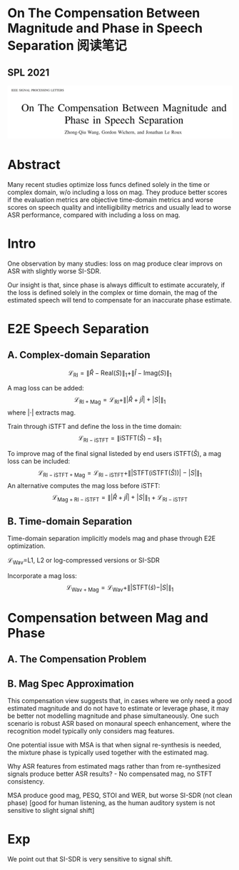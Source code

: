# On The Compensation Between Magnitude and Phase in Speech Separation 阅读笔记

## SPL 2021
![](https://raw.githubusercontent.com/FYJNEVERFOLLOWS/Picture-Bed/main/202302/20230208161435.png)

# Abstract
Many recent studies optimize loss funcs defined solely in the time or complex domain, w/o including a loss on mag. They produce better scores if the evaluation metrics are objective time-domain metrics and worse scores on speech quality and intelligibility metrics and usually lead to worse ASR performance, compared with including a loss on mag.

# Intro
One observation by many studies: loss on mag produce clear improvs on ASR with slightly worse SI-SDR.

Our insight is that, since phase is always difficult to estimate accurately, if the loss is defined solely in the complex or time domain, the mag of the estimated speech will tend to compensate for an inaccurate phase estimate.

# E2E Speech Separation
## A. Complex-domain Separation
$$
\mathcal{L}_{\mathrm{RI}}=\|\hat{R}-\mathrm{Real}(S)\|_1+\|\hat{I}-\mathrm{Imag}(S)\|_1
\tag{2}
$$

A mag loss can be added:
$$
\mathcal{L}_{\mathrm{RI+Mag}}=\mathcal{L}_{\mathrm{RI}}+\||\hat{R}+j\hat{I}|+|S|\|_1
\tag{3}
$$
where $|\cdot|$ extracts mag.

Train through iSTFT and define the loss in the time domain:
$$
\mathcal{L}_{\mathrm{RI-iSTFT}}=\|\mathrm{iSTFT}(\hat{S})-s\|_1
\tag{4}
$$

To improve mag of the final signal listeded by end users $\mathrm{iSTFT}(\hat{S})$, a mag loss can be included:
$$
\mathcal{L}_{\mathrm{RI-iSTFT+Mag}}=\mathcal{L}_{\mathrm{RI-iSTFT}}+\||\mathrm{STFT}(\mathrm{iSTFT}(\hat{S}))|-|S|\|_1
\tag{5}
$$
An alternative computes the mag loss before iSTFT:
$$
\mathcal{L}_{\mathrm{Mag+RI-iSTFT}}=\||\hat{R}+j\hat{I}|+|S|\|_1+\mathcal{L}_{\mathrm{RI-iSTFT}}
\tag{6}
$$

## B. Time-domain Separation
Time-domain separation implicitly models mag and phase through E2E optimization.

$\mathcal{L}_\mathrm{Wav}=$L1, L2 or log-compressed versions or SI-SDR

Incorporate a mag loss:
$$
\mathcal{L}_{\mathrm{Wav+Mag}}=\mathcal{L}_{\mathrm{Wav}}+\||\mathrm{STFT}(\hat{s})-|S|\|_1
\tag{8}
$$

# Compensation between Mag and Phase
## A. The Compensation Problem

## B. Mag Spec Approximation
This compensation view suggests that, in cases where we only need a good estimated magnitude and do not have to estimate or leverage phase, it may be better not modelling magnitude and phase simultaneously. One such scenario is robust ASR based on monaural speech enhancement, where the recognition model typically only considers mag features.

One potential issue with MSA is that when signal re-synthesis is needed, the mixture phase is typically used together with the estimated mag.

Why ASR features from estimated mags rather than from re-synthesized signals produce better ASR results? - No compensated mag, no STFT consistency.

MSA produce good mag, PESQ, STOI and WER, but worse SI-SDR (not clean phase) [good for human listening, as the human auditory system is not sensitive to slight signal shift]

# Exp

We point out that SI-SDR is very sensitive to signal shift.
